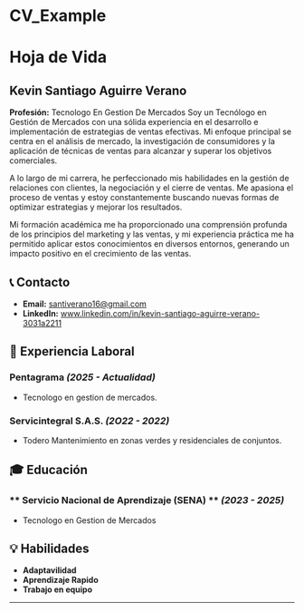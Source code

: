 # CV_Example
# Hoja de Vida

## Kevin Santiago Aguirre Verano 
**Profesión:** Tecnologo En Gestion De Mercados 
Soy un Tecnólogo en Gestión de Mercados con una sólida experiencia en el desarrollo e implementación de estrategias de ventas efectivas. Mi enfoque principal se centra en el análisis de mercado, la investigación de consumidores y la aplicación de técnicas de ventas para alcanzar y superar los objetivos comerciales.

A lo largo de mi carrera, he perfeccionado mis habilidades en la gestión de relaciones con clientes, la negociación y el cierre de ventas. Me apasiona el proceso de ventas y estoy constantemente buscando nuevas formas de optimizar estrategias y mejorar los resultados.

Mi formación académica me ha proporcionado una comprensión profunda de los principios del marketing y las ventas, y mi experiencia práctica me ha permitido aplicar estos conocimientos en diversos entornos, generando un impacto positivo en el crecimiento de las ventas.


## 📞 Contacto

- **Email:** [santiverano16@gmail.com](mailto:santiverano16@gmail.com)
- **LinkedIn:** www.linkedin.com/in/kevin-santiago-aguirre-verano-3031a2211

## 🏢 Experiencia Laboral
### **Pentagrama** _(2025 - Actualidad)_
- Tecnologo en gestion de mercados.

### **Servicintegral S.A.S.** _(2O22 - 2022)_
- Todero Mantenimiento en zonas verdes y residenciales de conjuntos.

## 🎓 Educación
### ** Servicio Nacional de Aprendizaje (SENA) ** _(2023 - 2025)_
- Tecnologo en Gestion de Mercados

## 💡 Habilidades
- **Adaptavilidad**
- **Aprendizaje Rapido**
- **Trabajo en equipo**

---
